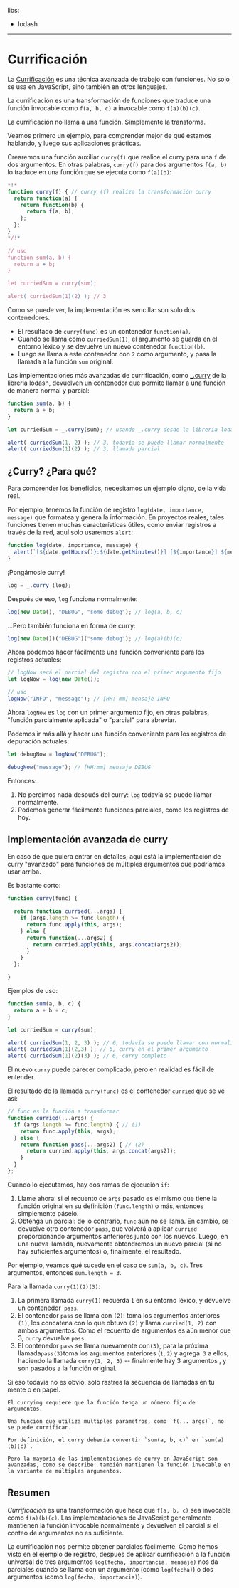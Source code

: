 libs:
  - lodash

---

# Currificación

La [Currificación](https://es.wikipedia.org/wiki/Currificación) es una técnica avanzada de trabajo con funciones. No solo se usa en JavaScript, sino también en otros lenguajes.

La currificación es una transformación de funciones que traduce una función invocable como `f(a, b, c)` a invocable como `f(a)(b)(c)`.

La currificación no llama a una función. Simplemente la transforma.

Veamos primero un ejemplo, para comprender mejor de qué estamos hablando, y luego sus aplicaciones prácticas.

Crearemos una función auxiliar `curry(f)` que realice el curry para una `f` de dos argumentos. En otras palabras, `curry(f)` para dos argumentos `f(a, b)` lo traduce en una función que se ejecuta como `f(a)(b)`:

```js run
*!*
function curry(f) { // curry (f) realiza la transformación curry
  return function(a) {
    return function(b) {
      return f(a, b);
    };
  };
}
*/!*

// uso
function sum(a, b) {
  return a + b;
}

let curriedSum = curry(sum);

alert( curriedSum(1)(2) ); // 3
```

Como se puede ver, la implementación es sencilla: son solo dos contenedores.

- El resultado de `curry(func)` es un contenedor `function(a)`.
- Cuando se llama como `curriedSum(1)`, el argumento se guarda en el entorno léxico y se devuelve un nuevo contenedor `function(b)`.
- Luego se llama a este contenedor con `2` como argumento, y pasa la llamada a la función `sum` original.

Las implementaciones más avanzadas de currificación, como [_.curry](https://lodash.com/docs#curry) de la libreria lodash, devuelven un contenedor que permite llamar a una función de manera normal y parcial:

```js run
function sum(a, b) {
  return a + b;
}

let curriedSum = _.curry(sum); // usando _.curry desde la libreria lodash

alert( curriedSum(1, 2) ); // 3, todavía se puede llamar normalmente
alert( curriedSum(1)(2) ); // 3, llamada parcial
```

## ¿Curry? ¿Para qué?

Para comprender los beneficios, necesitamos un ejemplo digno, de la vida real.

Por ejemplo, tenemos la función de registro `log(date, importance, message)` que formatea y genera la información. En proyectos reales, tales funciones tienen muchas características útiles, como enviar registros a través de la red, aquí solo usaremos `alert`:

```js
function log(date, importance, message) {
  alert(`[${date.getHours()}:${date.getMinutes()}] [${importance}] ${message}`);
}
```

¡Pongámosle curry!

```js
log = _.curry (log);
```

Después de eso, `log` funciona normalmente:

```js
log(new Date(), "DEBUG", "some debug"); // log(a, b, c)
```

...Pero también funciona en forma de curry:

```js
log(new Date())("DEBUG")("some debug"); // log(a)(b)(c)
```

Ahora podemos hacer fácilmente una función conveniente para los registros actuales:

```js
// logNow será el parcial del registro con el primer argumento fijo
let logNow = log(new Date());

// uso
logNow("INFO", "message"); // [HH: mm] mensaje INFO
```

Ahora `logNow` es `log` con un primer argumento fijo, en otras palabras, "función parcialmente aplicada" o "parcial" para abreviar.

Podemos ir más allá y hacer una función conveniente para los registros de depuración actuales:

```js
let debugNow = logNow("DEBUG");

debugNow("message"); // [HH:mm] mensaje DEBUG
```

Entonces:
1. No perdimos nada después del curry: `log` todavía se puede llamar normalmente.
2. Podemos generar fácilmente funciones parciales, como los registros de hoy.

## Implementación avanzada de curry

En caso de que quiera entrar en detalles, aquí está la implementación de curry "avanzado" para funciones de múltiples argumentos que podríamos usar arriba.

Es bastante corto:

```js
function curry(func) {

  return function curried(...args) {
    if (args.length >= func.length) {
      return func.apply(this, args);
    } else {
      return function(...args2) {
        return curried.apply(this, args.concat(args2));
      }
    }
  };

}
```

Ejemplos de uso:

```js
function sum(a, b, c) {
  return a + b + c;
}

let curriedSum = curry(sum);

alert( curriedSum(1, 2, 3) ); // 6, todavía se puede llamar con normalidad
alert( curriedSum(1)(2,3) ); // 6, curry en el primer argumento
alert( curriedSum(1)(2)(3) ); // 6, curry completo
```

El nuevo `curry` puede parecer complicado, pero en realidad es fácil de entender.

El resultado de la llamada `curry(func)` es el contenedor `curried` que se ve así:

```js
// func es la función a transformar
function curried(...args) {
  if (args.length >= func.length) { // (1)
    return func.apply(this, args);
  } else {
    return function pass(...args2) { // (2)
      return curried.apply(this, args.concat(args2));
    }
  }
};
```

Cuando lo ejecutamos, hay dos ramas de ejecución `if`:

1. Llame ahora: si el recuento de `args` pasado es el mismo que tiene la función original en su definición (`func.length`) o más, entonces simplemente páselo.
2. Obtenga un parcial: de lo contrario, `func` aún no se llama. En cambio, se devuelve otro contenedor `pass`, que volverá a aplicar `curried` proporcionando argumentos anteriores junto con los nuevos. Luego, en una nueva llamada, nuevamente obtendremos un nuevo parcial (si no hay suficientes argumentos) o, finalmente, el resultado.

Por ejemplo, veamos qué sucede en el caso de `sum(a, b, c)`. Tres argumentos, entonces `sum.length = 3`.

Para la llamada `curry(1)(2)(3)`:

1. La primera llamada `curry(1)` recuerda `1` en su entorno léxico, y devuelve un contenedor` pass`.
2. El contenedor `pass` se llama con `(2)`: toma los argumentos anteriores `(1)`, los concatena con lo que obtuvo `(2)` y llama `curried(1, 2)` con ambos argumentos. Como el recuento de argumentos es aún menor que 3, `curry` devuelve `pass`.
3. El contenedor `pass` se llama nuevamente con` (3) `, para la próxima llamada` pass(3) `toma los argumentos anteriores (`1`, `2`) y agrega` 3` a ellos, haciendo la llamada `curry(1, 2, 3)` -- finalmente hay 3 argumentos , y son pasados a la función original.

Si eso todavía no es obvio, solo rastrea la secuencia de llamadas en tu mente o en papel.

```smart header =" Solo funciones de longitud fija "
El currying requiere que la función tenga un número fijo de argumentos.

Una función que utiliza multiples parámetros, como `f(... args)`, no se puede currificar.
```

```smart header =" Un poco más que curry "
Por definición, el curry debería convertir `sum(a, b, c)` en `sum(a)(b)(c)`.

Pero la mayoría de las implementaciones de curry en JavaScript son avanzadas, como se describe: también mantienen la función invocable en la variante de múltiples argumentos.
```

## Resumen

*Currificación* es una transformación que hace que `f(a, b, c)` sea invocable como `f(a)(b)(c)`. Las implementaciones de JavaScript generalmente mantienen la función invocable normalmente y devuelven el parcial si el conteo de argumentos no es suficiente.

La currificación nos permite obtener parciales fácilmente. Como hemos visto en el ejemplo de registro, después de aplicar currificación a la función universal de tres argumentos `log(fecha, importancia, mensaje)` nos da parciales cuando se llama con un argumento (como `log(fecha)`) o dos argumentos (como ` log(fecha, importancia) `).
